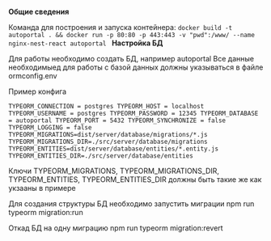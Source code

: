 **Общие сведения**

Команда для построения и запуска контейнера:
`docker build -t autoportal . && docker run -p 80:80 -p 443:443 -v "pwd":/www/ --name nginx-nest-react autoportal
`
**Настройка БД**

Для работы необходимо создать БД, например autoportal 
Все данные необходимыед для работы с базой данных должны
указываться в файле ormconfig.env

Пример конфига

`
TYPEORM_CONNECTION = postgres
TYPEORM_HOST = localhost
TYPEORM_USERNAME = postgres
TYPEORM_PASSWORD = 12345
TYPEORM_DATABASE = autoportal
TYPEORM_PORT = 5432
TYPEORM_SYNCHRONIZE = false
TYPEORM_LOGGING = false
TYPEORM_MIGRATIONS=dist/server/database/migrations/*.js
TYPEORM_MIGRATIONS_DIR=./src/server/database/migrations
TYPEORM_ENTITIES=dist/server/database/entities/*.entity.js
TYPEORM_ENTITIES_DIR=./src/server/database/entities
`

Ключи TYPEORM_MIGRATIONS, TYPEORM_MIGRATIONS_DIR, TYPEORM_ENTITIES, TYPEORM_ENTITIES_DIR
должны быть такие же как укзааны в примере

Для создания структуры БД необходимо запустить миграции
npm run typeorm migration:run

Откад БД на одну миграцию 
npm run typeorm migration:revert
